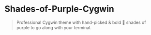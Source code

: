 # Shades-of-Purple-Cygwin 

 > Professional Cygwin theme with hand-picked & bold 🦄 shades of purple to go along with your terminal.
